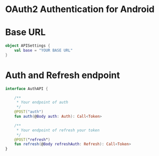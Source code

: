 # OAuth2 Authentication for Android

# Base URL
```kotlin
object APISettings {
    val base = "YOUR BASE URL"
}
```

# Auth and Refresh endpoint
```kotlin
interface AuthAPI {

    /**
     * Your endpoint of auth
     */
    @POST("auth")
    fun auth(@Body auth: Auth): Call<Token>

    /**
     * Your endpoint of refresh your token
     */
    @POST("refresh")
    fun refresh(@Body refreshAuth: Refresh): Call<Token>
}
```
